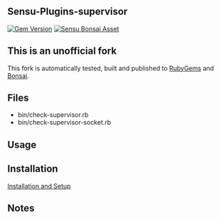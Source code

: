## Sensu-Plugins-supervisor

[![Gem Version](https://badge.fury.io/rb/sensu-plugins-supervisor-boutetnico.svg)](https://badge.fury.io/rb/sensu-plugins-supervisor-boutetnico.svg)
[![Sensu Bonsai Asset](https://img.shields.io/badge/Bonsai-Download%20Me-brightgreen.svg?colorB=89C967&logo=sensu)](https://bonsai.sensu.io/assets/boutetnico/sensu-plugins-supervisor)

## This is an unofficial fork

This fork is automatically tested, built and published to [RubyGems](https://rubygems.org/gems/sensu-plugins-supervisor-boutetnico/) and [Bonsai](https://bonsai.sensu.io/assets/boutetnico/sensu-plugins-supervisor).

## Files
 * bin/check-supervisor.rb
 * bin/check-supervisor-socket.rb

## Usage

## Installation

[Installation and Setup](http://sensu-plugins.io/docs/installation_instructions.html)

## Notes
